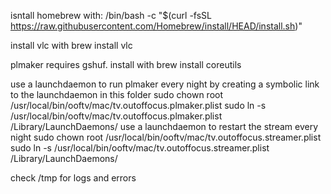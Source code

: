isntall homebrew with:
/bin/bash -c "$(curl -fsSL https://raw.githubusercontent.com/Homebrew/install/HEAD/install.sh)"

install vlc with 
brew install vlc

plmaker requires gshuf. install with
brew install coreutils

use a launchdaemon to run plmaker every night by creating a symbolic link to the launchdaemon in this folder
sudo chown root /usr/local/bin/ooftv/mac/tv.outoffocus.plmaker.plist
sudo ln -s /usr/local/bin/ooftv/mac/tv.outoffocus.plmaker.plist /Library/LaunchDaemons/
use a launchdaemon to restart the stream every night
sudo chown root /usr/local/bin/ooftv/mac/tv.outoffocus.streamer.plist
sudo ln -s /usr/local/bin/ooftv/mac/tv.outoffocus.streamer.plist /Library/LaunchDaemons/

check /tmp for logs and errors
